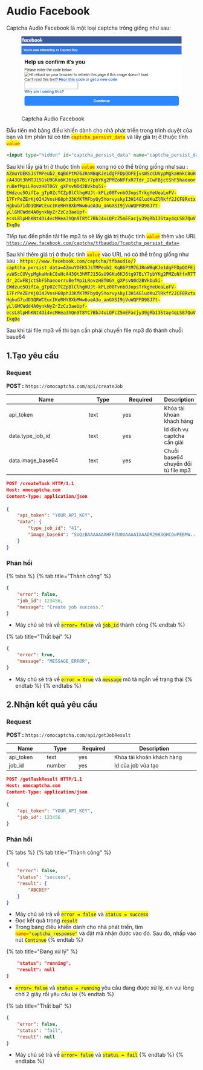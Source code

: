 # Audio Facebook

Captcha Audio Facebook là một loại captcha trông giống như sau:

<figure><img src=".gitbook/assets/image (3).png" alt=""><figcaption><p>Captcha Audio Facebook</p></figcaption></figure>

Đầu tiên mở bảng điều khiển dành cho nhà phát triển trong trình duyệt của bạn và tìm phần tử có tên <mark style="color:red;">`captcha_persist_data`</mark> và lấy giá trị ở thuộc tính <mark style="color:red;">`value`</mark>

```html
<input type="hidden" id="captcha_persist_data" name="captcha_persist_data" value="AZmuYDEKSJsTMPeub2_KqB6PtM76JRnWBqKJe1dgFFDpQOFEjvsWScCUVypMgkaHnkC8uHcA43Qt3hMTJ15GsU9GKu6KJ6tg97BiY7pbYKg2PMZoNffxR7Tdr_2CwFBjctShF5haeoorruBefMpiLRovzH8T0GY_gXPsvN0d2BVkbu5i-EWdzuo5OifIa_gTp0ZcTCZpBlClhgHUJt-kPLz00TvnbOJopsTrkgYeUeaLoFV-17FrPeZErKj0I4JVnsH68ph33KfK7MFbyOy5YorvyskyI3H14GludKuZlRkff2JCF8RxtxHgbuG7idD1QRWCEucIKeRHYBXbMWw6ueA3u_anGXSI9jVuWQPFD98J7t-yLlGMCWdd4A0ynkNyZrZzCz3aeUpf-ecsL8lpHhKNt4Oi4vcMHea3hQn9T8YC7BbJ4uiQPcZ5mEFacjy39gRb13Stay4qLS87QuVIkq0e">
```

Sau khi lấy giá trị ở thuộc tính <mark style="color:red;">`value`</mark> xong nó có thể trông giống như sau : <mark style="color:blue;">`AZmuYDEKSJsTMPeub2_KqB6PtM76JRnWBqKJe1dgFFDpQOFEjvsWScCUVypMgkaHnkC8uHcA43Qt3hMTJ15GsU9GKu6KJ6tg97BiY7pbYKg2PMZoNffxR7Tdr_2CwFBjctShF5haeoorruBefMpiLRovzH8T0GY_gXPsvN0d2BVkbu5i-EWdzuo5OifIa_gTp0ZcTCZpBlClhgHUJt-kPLz00TvnbOJopsTrkgYeUeaLoFV-17FrPeZErKj0I4JVnsH68ph33KfK7MFbyOy5YorvyskyI3H14GludKuZlRkff2JCF8RxtxHgbuG7idD1QRWCEucIKeRHYBXbMWw6ueA3u_anGXSI9jVuWQPFD98J7t-yLlGMCWdd4A0ynkNyZrZzCz3aeUpf-ecsL8lpHhKNt4Oi4vcMHea3hQn9T8YC7BbJ4uiQPcZ5mEFacjy39gRb13Stay4qLS87QuVIkq0e`</mark>

Tiếp tục đến phần tải file mp3 ta sẽ lấy giá trị thuộc tính  <mark style="color:red;">`value`</mark> thêm vào URL [`https://www.facebook.com/captcha/tfbaudio/?captcha_persist_data=`](https://www.facebook.com/captcha/tfbaudio/?captcha\_persist\_data=)

Sau khi thêm giá trị ở thuộc tính <mark style="color:red;">`value`</mark> vào URL nó có thể trông giống như sau : <mark style="color:blue;">`https://www.facebook.com/captcha/tfbaudio/?captcha_persist_data=AZmuYDEKSJsTMPeub2_KqB6PtM76JRnWBqKJe1dgFFDpQOFEjvsWScCUVypMgkaHnkC8uHcA43Qt3hMTJ15GsU9GKu6KJ6tg97BiY7pbYKg2PMZoNffxR7Tdr_2CwFBjctShF5haeoorruBefMpiLRovzH8T0GY_gXPsvN0d2BVkbu5i-EWdzuo5OifIa_gTp0ZcTCZpBlClhgHUJt-kPLz00TvnbOJopsTrkgYeUeaLoFV-17FrPeZErKj0I4JVnsH68ph33KfK7MFbyOy5YorvyskyI3H14GludKuZlRkff2JCF8RxtxHgbuG7idD1QRWCEucIKeRHYBXbMWw6ueA3u_anGXSI9jVuWQPFD98J7t-yLlGMCWdd4A0ynkNyZrZzCz3aeUpf-ecsL8lpHhKNt4Oi4vcMHea3hQn9T8YC7BbJ4uiQPcZ5mEFacjy39gRb13Stay4qLS87QuVIkq0e`</mark>

Sau khi tải file mp3 về thì bạn cần phải chuyển file mp3 đó thành chuỗi base64

## 1.Tạo yêu cầu

### Request

**POST :** `https://omocaptcha.com/api/createJob`

<table><thead><tr><th width="198">Name</th><th width="76">Type</th><th width="97">Required</th><th>Description</th></tr></thead><tbody><tr><td>api_token</td><td>text</td><td>yes</td><td>Khóa tài khoản khách hàng</td></tr><tr><td>data.type_job_id</td><td>text</td><td>yes</td><td>Id dịch vụ captcha cần giải</td></tr><tr><td>data.image_base64</td><td>text</td><td>yes</td><td>Chuỗi base64 chuyển đổi từ file mp3</td></tr></tbody></table>

```json
POST /createTask HTTP/1.1
Host: omocaptcha.com
Content-Type: application/json

{
	"api_token": "YOUR_API_KEY",
	"data": {
		"type_job_id": "41",
		"image_base64": "SUQzBAAAAAAAHFRTU0UAAAAIAAADR2983QHCQwPEBMW......."
	}
}
```

### Phản hồi

{% tabs %}
{% tab title="Thành công" %}
```json
{
	"error": false,
	"job_id": 123456,
	"message": "Create job success."
}
```

* Máy chủ sẽ trả về <mark style="color:blue;">`error= false`</mark> và <mark style="color:blue;">`job_id`</mark> thành công
{% endtab %}

{% tab title="Thất bại" %}
```json
{
	"error": true,
	"message": "MESSAGE_ERROR",
}
```

* Máy chủ sẽ trả về <mark style="color:blue;">`error = true`</mark> và <mark style="color:blue;">`message`</mark> mô tả ngắn về trạng thái
{% endtab %}
{% endtabs %}

## 2.Nhận kết quả yêu cầu

### Request

**POST :** `https://omocaptcha.com/api/getJobResult`

<table><thead><tr><th width="122">Name</th><th width="99">Type</th><th width="111"> Required</th><th width="412">Description</th></tr></thead><tbody><tr><td>api_token</td><td>text</td><td>yes</td><td>Khóa tài khoản khách hàng</td></tr><tr><td>job_id</td><td>number</td><td>yes</td><td>Id của job vừa tạo</td></tr></tbody></table>

```json
POST /getTaskResult HTTP/1.1
Host: omocaptcha.com
Content-Type: application/json

{
	"api_token": "YOUR_API_KEY",
	"job_id": 123456
}
```

### Phản hồi

{% tabs %}
{% tab title="Thành công" %}
```json
{
	"error": false,
	"status": "success",
	"result": {
		"ABCDEF"
	}
}
```

* Máy chủ sẽ trả về <mark style="color:blue;">`error = false`</mark> và <mark style="color:blue;">`status = success`</mark>
* Đọc kết quả trong <mark style="color:blue;">`result`</mark>
* Trong bảng điều khiển dành cho nhà phát triển, tìm <mark style="color:red;">`name="`</mark><mark style="color:blue;">`captcha_response`</mark><mark style="color:red;">`"`</mark> và đặt mã nhận được vào đó. Sau đó, nhấp vào nút <mark style="color:blue;">`Continue`</mark>
{% endtab %}

{% tab title="Đang xử lý" %}
```json
	"status": "running",
	"result": null
}
```

* <mark style="color:blue;">`error= false`</mark> và <mark style="color:blue;">`status = running`</mark> yêu cầu đang được xử lý, xin vui lòng chờ 2 giây rồi yêu cầu lại
{% endtab %}

{% tab title="Thất bại" %}
```json
{
	"error": false,
	"status": "fail",
	"result": null
}
```

* Máy chủ sẽ trả về <mark style="color:blue;">`error= false`</mark> và <mark style="color:blue;">`status = fail`</mark>
{% endtab %}
{% endtabs %}

